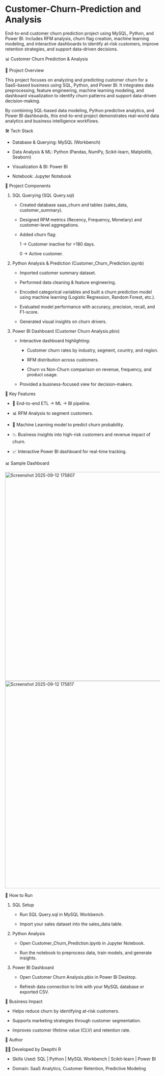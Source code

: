 # Customer-Churn-Prediction and Analysis
End-to-end customer churn prediction project using MySQL, Python, and Power BI. Includes RFM analysis, churn flag creation, machine learning modeling, and interactive dashboards to identify at-risk customers, improve retention strategies, and support data-driven decisions.

📊 Customer Churn Prediction & Analysis

📌 Project Overview

This project focuses on analyzing and predicting customer churn for a SaaS-based business using SQL, Python, and Power BI. It integrates data preprocessing, feature engineering, machine learning modeling, and dashboard visualization to identify churn patterns and support data-driven decision-making.

By combining SQL-based data modeling, Python predictive analytics, and Power BI dashboards, this end-to-end project demonstrates real-world data analytics and business intelligence workflows.

🛠️ Tech Stack

* Database & Querying: MySQL (Workbench)

* Data Analysis & ML: Python (Pandas, NumPy, Scikit-learn, Matplotlib, Seaborn)

* Visualization & BI: Power BI

* Notebook: Jupyter Notebook

📂 Project Components

1. SQL Querying (SQL Query.sql)

   * Created database saas_churn and tables (sales_data, customer_summary).

   * Designed RFM metrics (Recency, Frequency, Monetary) and customer-level aggregations.

   * Added churn flag:

     1 → Customer inactive for >180 days.

     0 → Active customer.

2. Python Analysis & Prediction (Customer_Churn_Prediction.ipynb)

   * Imported customer summary dataset.

   * Performed data cleaning & feature engineering.

   * Encoded categorical variables and built a churn prediction model using machine learning (Logistic Regression, Random Forest, etc.).

   * Evaluated model performance with accuracy, precision, recall, and F1-score.

   * Generated visual insights on churn drivers.

3. Power BI Dashboard (Customer Churn Analysis.pbix)

   * Interactive dashboard highlighting:

     * Customer churn rates by industry, segment, country, and region.

     * RFM distribution across customers.

     * Churn vs Non-Churn comparison on revenue, frequency, and product usage.

   * Provided a business-focused view for decision-makers.

🚀 Key Features

* 📌 End-to-end ETL → ML → BI pipeline.

* 📊 RFM Analysis to segment customers.

* 🤖 Machine Learning model to predict churn probability.

* 📉 Business insights into high-risk customers and revenue impact of churn.

* 📈 Interactive Power BI dashboard for real-time tracking.

📊 Sample Dashboard

<img width="1206" height="677" alt="Screenshot 2025-09-12 175807" src="https://github.com/user-attachments/assets/f5dd2bad-6f72-4ec7-bcdd-5fb8aa16090b" />
<img width="1203" height="672" alt="Screenshot 2025-09-12 175817" src="https://github.com/user-attachments/assets/93d861e3-3973-4489-8931-01fdfee1c4a1" />


📑 How to Run

1. SQL Setup

   * Run SQL Query.sql in MySQL Workbench.

   * Import your sales dataset into the sales_data table.

2. Python Analysis

   * Open Customer_Churn_Prediction.ipynb in Jupyter Notebook.

   * Run the notebook to preprocess data, train models, and generate insights.

3. Power BI Dashboard

   * Open Customer Churn Analysis.pbix in Power BI Desktop.

   * Refresh data connection to link with your MySQL database or exported CSV.

🎯 Business Impact

* Helps reduce churn by identifying at-risk customers.

* Supports marketing strategies through customer segmentation.

* Improves customer lifetime value (CLV) and retention rate.

📝 Author

👩‍💻 Developed by Deepthi R

* Skills Used: SQL | Python | MySQL Workbench | Scikit-learn | Power BI

* Domain: SaaS Analytics, Customer Retention, Predictive Modeling
